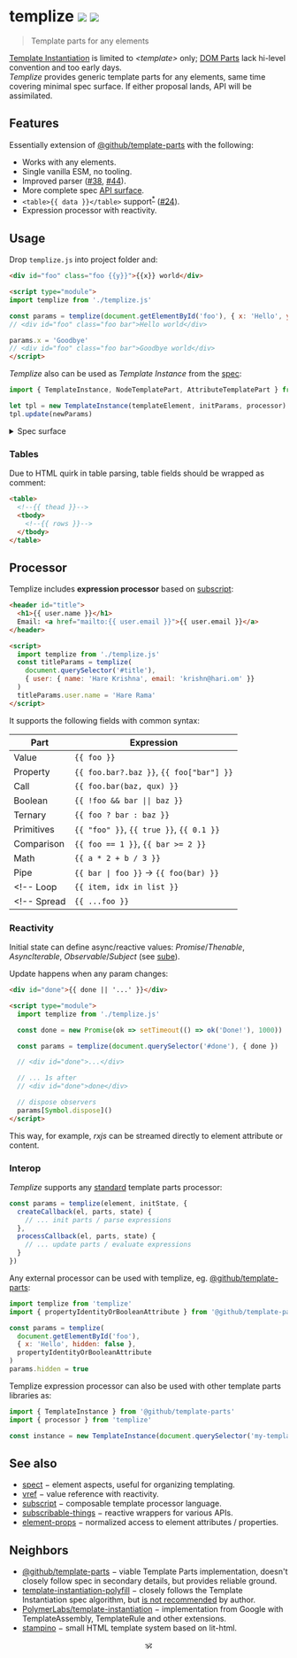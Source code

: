 # templize <a href="https://github.com/spectjs/templize/actions/workflows/node.js.yml"><img src="https://github.com/spectjs/templize/actions/workflows/node.js.yml/badge.svg"/></a> <a href="http://npmjs.org/templize"><img src="https://img.shields.io/npm/v/templize"/></a>

> Template parts for any elements

[Template Instantiation](https://github.com/w3c/webcomponents/blob/gh-pages/proposals/Template-Instantiation.md) is limited to _\<template\>_ only;
[DOM Parts](https://github.com/WICG/webcomponents/blob/gh-pages/proposals/DOM-Parts.md) lack hi-level convention and too early days.<br/>
_Templize_ provides generic template parts for any elements, same time covering minimal spec surface.
If either proposal lands, API will be assimilated.

## Features

Essentially extension of [@github/template-parts](https://github.com/github/template-parts) with the following:

- Works with any elements.
- Single vanilla ESM, no tooling.
- Improved parser ([#38](https://github.com/github/template-parts/issues/38), [#44](https://github.com/github/template-parts/issues/44)).
- More complete spec [API surface](./src/api.js).
- `<table>{{ data }}</table>` support<sup><a href="#tables">*</a></sup> ([#24](https://github.com/domenic/template-parts/issues/2)).
- Expression processor with reactivity.
<!-- - [`<svg width={{ width }}>`](https://github.com/github/template-parts/issues/26) and other cases fixed. -->

## Usage

Drop `templize.js` into project folder and:

```html
<div id="foo" class="foo {{y}}">{{x}} world</div>

<script type="module">
import templize from './templize.js'

const params = templize(document.getElementById('foo'), { x: 'Hello', y: 'bar'})
// <div id="foo" class="foo bar">Hello world</div>

params.x = 'Goodbye'
// <div id="foo" class="foo bar">Goodbye world</div>
</script>
```

_Templize_ also can be used as _Template Instance_ from the [spec](https://github.com/WICG/webcomponents/blob/gh-pages/proposals/Template-Instantiation.md#32-template-parts-and-custom-template-process-callback):

```js
import { TemplateInstance, NodeTemplatePart, AttributeTemplatePart } from './templize.js'

let tpl = new TemplateInstance(templateElement, initParams, processor)
tpl.update(newParams)
```

<details><summary>Spec surface</summary>

```js
interface TemplateInstance : DocumentFragment {
    void update(any state);
};

callback TemplateProcessCallback = void (TemplateInstance, sequence<TemplatePart>, any state);

dictionary TemplateProcessor {
    TemplateProcessCallback processCallback;
    TemplateProcessCallback? createCallback;
};

interface TemplatePart {
    readonly attribute DOMString expression;
    attribute DOMString? value;
};

interface AttributeTemplatePart : TemplatePart {
    readonly attribute Element element;
    readonly attribute DOMString attributeName;
    readonly attribute DOMString attributeNamespace;
    attribute boolean booleanValue;
};

interface NodeTemplatePart : TemplatePart {
    readonly attribute ContainerNode parentNode;
    readonly attribute Node? previousSibling;
    readonly attribute Node? nextSibling;
    [NewObject] readonly NodeList replacementNodes;
    void replace((Node or DOMString)... nodes);
    void replaceHTML(DOMString html);
};
```
</details>

### Tables

Due to HTML quirk in table parsing, table fields should be wrapped as comment:

```html
<table>
  <!--{{ thead }}-->
  <tbody>
    <!--{{ rows }}-->
  </tbody>
</table>
```

## Processor

Templize includes **expression processor** based on [subscript](https://github.com/spectjs/subscript):

```html
<header id="title">
  <h1>{{ user.name }}</h1>
  Email: <a href="mailto:{{ user.email }}">{{ user.email }}</a>
</header>

<script>
  import templize from './templize.js'
  const titleParams = templize(
    document.querySelector('#title'),
    { user: { name: 'Hare Krishna', email: 'krishn@hari.om' }}
  )
  titleParams.user.name = 'Hare Rama'
</script>
```

It supports the following fields with common syntax:

Part | Expression
---|---
Value | `{{ foo }}`
Property | `{{ foo.bar?.baz }}`, `{{ foo["bar"] }}`
Call | `{{ foo.bar(baz, qux) }}`
Boolean | `{{ !foo && bar \|\| baz }}`
Ternary | `{{ foo ? bar : baz }}`
Primitives | `{{ "foo" }}`, `{{ true }}`, `{{ 0.1 }}`
Comparison | `{{ foo == 1 }}`, `{{ bar >= 2 }}`
Math | `{{ a * 2 + b / 3 }}`
Pipe | `{{ bar \| foo }}` → `{{ foo(bar) }}`
<!-- Loop | `{{ item, idx in list }}` | `params.d` | Used for `:for` directive only -->
<!-- Spread | `{{ ...foo }}` | `params.foo` | Used to pass multiple attributes or nodes -->

### Reactivity

Initial state can define async/reactive values: _Promise_/_Thenable_, _AsyncIterable_, _Observable_/_Subject_ (see [sube](https://github.com/spectjs/sube)).<br/>

Update happens when any param changes:

```html
<div id="done">{{ done || '...' }}</div>

<script type="module">
  import templize from './templize.js'

  const done = new Promise(ok => setTimeout(() => ok('Done!'), 1000))

  const params = templize(document.querySelector('#done'), { done })

  // <div id="done">...</div>

  // ... 1s after
  // <div id="done">done</div>

  // dispose observers
  params[Symbol.dispose]()
</script>
```

This way, for example, _rxjs_ can be streamed directly to element attribute or content.


### Interop

_Templize_ supports any [standard](https://github.com/WICG/webcomponents/blob/gh-pages/proposals/Template-Instantiation.md#32-template-parts-and-custom-template-process-callback) template parts processor:

```js
const params = templize(element, initState, {
  createCallback(el, parts, state) {
    // ... init parts / parse expressions
  },
  processCallback(el, parts, state) {
    // ... update parts / evaluate expressions
  }
})
```
<!--
Default processor supports only direct values.

```js
{
  processCallback(instance, parts, state) {
    if (!state) return
    for (const part of parts) if (part.expression in state) part.value = state[part.expression]
  }
}
```
-->

Any external processor can be used with templize, eg. [@github/template-parts](https://github.com/github/template-parts):

```js
import templize from 'templize'
import { propertyIdentityOrBooleanAttribute } from '@github/template-parts'

const params = templize(
  document.getElementById('foo'),
  { x: 'Hello', hidden: false },
  propertyIdentityOrBooleanAttribute
)
params.hidden = true
```

Templize expression processor can also be used with other template parts libraries as:

```js
import { TemplateInstance } from '@github/template-parts'
import { processor } from 'templize'

const instance = new TemplateInstance(document.querySelector('my-template'), {}, processor)
```

## See also

* [spect](https://github.com/spectjs/spect) − element aspects, useful for organizing templating.
* [vref](https://github.com/spectjs/vref) − value reference with reactivity.
* [subscript](https://github.com/spectjs/subscript) − composable template processor language.
* [subscribable-things](https://github.com/chrisguttandin/subscribable-things) − reactive wrappers for various APIs.
* [element-props](https://github.com/spectjs/element-props) − normalized access to element attributes / properties.
<!-- * [define-element](https://github.com/spectjs/define-element) − declarative custom elements. -->

## Neighbors

* [@github/template-parts](https://github.com/github/template-parts) − viable Template Parts implementation, doesn't closely follow spec in secondary details, but provides reliable ground.
* [template-instantiation-polyfill](https://github.com/bennypowers/template-instantiation-polyfill#readme) − closely follows the Template Instantiation spec algorithm, but [is not recommended](https://github.com/bennypowers/template-instantiation-polyfill/pull/2#issuecomment-1004110993) by author.
* [PolymerLabs/template-instantiation](https://github.com/PolymerLabs/template-instantiation) − implementation from Google with TemplateAssembly, TemplateRule and other extensions.
* [stampino](https://www.npmjs.com/package/stampino) − small HTML template system based on lit-html.

<p align="center">🕉<p>
